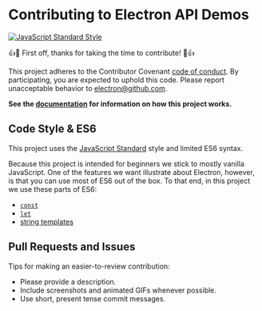 # Contributing to Electron API Demos

[![JavaScript Standard Style](https://img.shields.io/badge/code%20style-standard-brightgreen.svg?style=flat)](http://standardjs.com)

:+1::tada: First off, thanks for taking the time to contribute! :tada::+1:

This project adheres to the Contributor Covenant [code of conduct](CODE_OF_CONDUCT.md).
By participating, you are expected to uphold this code. Please report unacceptable
behavior to [electron@github.com](mailto:electron@github.com).

**See the [documentation](docs.md) for information on how this project works.**

## Code Style & ES6

This project uses the [JavaScript Standard](http://standardjs.com) style and limited ES6 syntax.

Because this project is intended for beginners we stick to mostly vanilla JavaScript. One of the features we want illustrate about Electron, however, is that you can use most of ES6 out of the box. To that end, in this project we use these parts of ES6:

- [`const`](https://developer.mozilla.org/en-US/docs/Web/JavaScript/Reference/Statements/const)
- [`let`](https://developer.mozilla.org/en-US/docs/Web/JavaScript/Reference/Statements/let)
- [string templates](https://developer.mozilla.org/en-US/docs/Web/JavaScript/Reference/Template_literals)

## Pull Requests and Issues

Tips for making an easier-to-review contribution:

- Please provide a description.
- Include screenshots and animated GIFs whenever possible.
- Use short, present tense commit messages.
